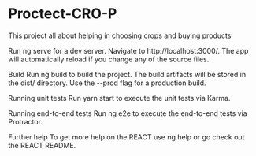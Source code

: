 # Proctect-CRO-P

This project all about helping in choosing crops and buying products

Run ng serve for a dev server. Navigate to http://localhost:3000/. The app will automatically reload if you change any of the source files.

Build
Run ng build to build the project. The build artifacts will be stored in the dist/ directory. Use the --prod flag for a production build.

Running unit tests
Run yarn start to execute the unit tests via Karma.

Running end-to-end tests
Run ng e2e to execute the end-to-end tests via Protractor.

Further help
To get more help on the REACT use ng help or go check out the REACT README.
